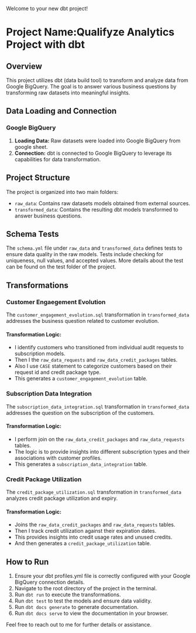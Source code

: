 Welcome to your new dbt project!

# Project Name:Qualifyze Analytics Project with dbt

## Overview

This project utilizes dbt (data build tool) to transform and analyze data from Google BigQuery. The goal is to answer various business questions by transforming raw datasets into meaningful insights.

## Data Loading and Connection

### Google BigQuery

1. **Loading Data:** Raw datasets were loaded into Google BigQuery from google sheet.
2. **Connection:** dbt is connected to Google BigQuery to leverage its capabilities for data transformation.

## Project Structure

The project is organized into two main folders:

- `raw_data`: Contains raw datasets models obtained from external sources.
- `transformed_data`: Contains the resulting dbt models transformed to answer business questions.

## Schema Tests

The `schema.yml` file under `raw_data` and `transformed_data` defines tests to ensure data quality in the raw models. Tests include checking for uniqueness, null values, and accepted values.
More details about the test can be found on the test folder of the project.

## Transformations

### Customer Engaegement Evolution

The `customer_engagement_evolution.sql` transformation in `transformed_data` addresses the business question related to customer evolution.

#### Transformation Logic:

- I identify customers who transitioned from individual audit requests to subscription models.
- Then I the `raw_data_requests` and `raw_data_credit_packages` tables.
- Also I use  `CASE` statement to categorize customers based on their request id and credit package type.
- This generates a `customer_engagement_evolution` table.

### Subscription Data Integration

The `subscription_data_integration.sql` transformation in `transformed_data` addresses the question on the subscription of the customers.

#### Transformation Logic:

- I perform join on the `raw_data_credit_packages` and `raw_data_requests` tables.
- The logic is to provide insights into different subscription types and their associations with customer profiles.
- This generates a `subscription_data_integration` table.

### Credit Package Utilization

The `credit_package_utilization.sql` transformation in `transformed_data` analyzes credit package utilization and expiry.

#### Transformation Logic:

- Joins the `raw_data_credit_packages` and `raw_data_requests` tables.
- Then I track credit utilization against their expiration dates.
- This provides insights into credit usage rates and unused credits.
- And then generates a `credit_package_utilization` table.

## How to Run

1. Ensure your dbt profiles.yml file is correctly configured with your Google BigQuery connection details.
2. Navigate to the root directory of the project in the terminal.
3. Run `dbt run` to execute the transformations.
4.  Run `dbt test` to test the models and ensure data validity.
5. Run `dbt docs generate` to generate documentation.
6. Run `dbt docs serve` to view the documentation in your browser.


Feel free to reach out to me for further details or assistance.


